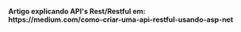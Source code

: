<p><strong>Artigo explicando API's Rest/Restful em:<br> https://medium.com/como-criar-uma-api-restful-usando-asp-net</strong></p>
